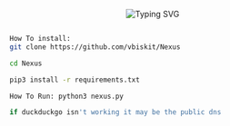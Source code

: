 <p align="center">
  <img src="https://readme-typing-svg.demolab.com?font=Fira+Code&pause=1000&color=1829F7&width=435&lines=FAST+OSINT+SEARCH+" alt="Typing SVG">
</p>

```bash

How To install:
git clone https://github.com/vbiskit/Nexus

cd Nexus

pip3 install -r requirements.txt

How To Run: python3 nexus.py

if duckduckgo isn't working it may be the public dns

